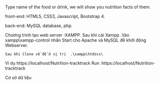 Type name of the food or drink, we will show you nutrition facts of them.

front-end: HTML5, CSS3, Javascript, Bootstrap 4.

back-end: MySQL database, php.

Chương trình tạo web server :XAMPP.
    Sau khi cài Xampp .Vào xampp\xampp-control nhấn Start cho Apache và MySQL để khởi động Webserver.
        
    Sau khi Clone về để ở vị trí  .\xampp\htdocs\
Ví dụ https://localhost/Nutrition-tracktrack
Run :https://localhost/Nutrition-tracktrack 

Cơ sở dữ liệu

